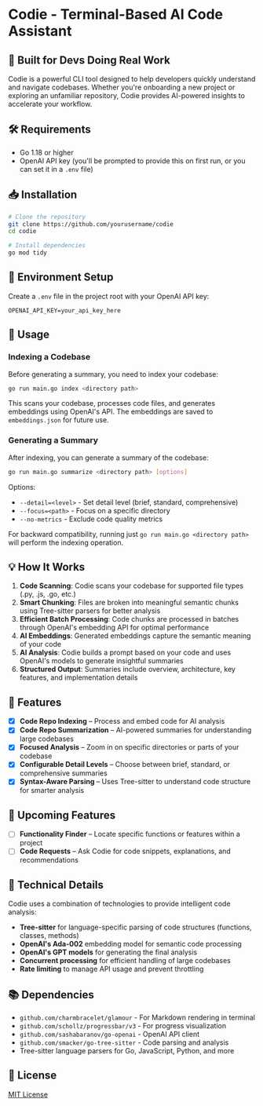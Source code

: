 # Codie - Terminal-Based AI Code Assistant

## 🚀 Built for Devs Doing Real Work

Codie is a powerful CLI tool designed to help developers quickly understand and navigate codebases. Whether you're onboarding a new project or exploring an unfamiliar repository, Codie provides AI-powered insights to accelerate your workflow.

## 🛠 Requirements

- Go 1.18 or higher
- OpenAI API key (you'll be prompted to provide this on first run, or you can set it in a `.env` file)

## 📥 Installation

```sh
# Clone the repository 
git clone https://github.com/yourusername/codie
cd codie

# Install dependencies
go mod tidy
```

## 🔑 Environment Setup

Create a `.env` file in the project root with your OpenAI API key:

```
OPENAI_API_KEY=your_api_key_here
```

## 🚀 Usage

### Indexing a Codebase

Before generating a summary, you need to index your codebase:

```sh
go run main.go index <directory path>
```

This scans your codebase, processes code files, and generates embeddings using OpenAI's API. The embeddings are saved to `embeddings.json` for future use.

### Generating a Summary

After indexing, you can generate a summary of the codebase:

```sh
go run main.go summarize <directory path> [options]
```

Options:
- `--detail=<level>` - Set detail level (brief, standard, comprehensive)
- `--focus=<path>` - Focus on a specific directory
- `--no-metrics` - Exclude code quality metrics

For backward compatibility, running just `go run main.go <directory path>` will perform the indexing operation.

## 💡 How It Works

1. **Code Scanning**: Codie scans your codebase for supported file types (.py, .js, .go, etc.)
2. **Smart Chunking**: Files are broken into meaningful semantic chunks using Tree-sitter parsers for better analysis
3. **Efficient Batch Processing**: Code chunks are processed in batches through OpenAI's embedding API for optimal performance
4. **AI Embeddings**: Generated embeddings capture the semantic meaning of your code
5. **AI Analysis**: Codie builds a prompt based on your code and uses OpenAI's models to generate insightful summaries
6. **Structured Output**: Summaries include overview, architecture, key features, and implementation details

## 🤖 Features

- [x] **Code Repo Indexing** – Process and embed code for AI analysis
- [x] **Code Repo Summarization** – AI-powered summaries for understanding large codebases
- [x] **Focused Analysis** – Zoom in on specific directories or parts of your codebase
- [x] **Configurable Detail Levels** – Choose between brief, standard, or comprehensive summaries
- [x] **Syntax-Aware Parsing** – Uses Tree-sitter to understand code structure for smarter analysis

## 🔮 Upcoming Features

- [ ] **Functionality Finder** – Locate specific functions or features within a project
- [ ] **Code Requests** – Ask Codie for code snippets, explanations, and recommendations

## 🔧 Technical Details

Codie uses a combination of technologies to provide intelligent code analysis:

- **Tree-sitter** for language-specific parsing of code structures (functions, classes, methods)
- **OpenAI's Ada-002** embedding model for semantic code processing
- **OpenAI's GPT models** for generating the final analysis
- **Concurrent processing** for efficient handling of large codebases
- **Rate limiting** to manage API usage and prevent throttling

## 📚 Dependencies

- `github.com/charmbracelet/glamour` - For Markdown rendering in terminal
- `github.com/schollz/progressbar/v3` - For progress visualization
- `github.com/sashabaranov/go-openai` - OpenAI API client
- `github.com/smacker/go-tree-sitter` - Code parsing and analysis
- Tree-sitter language parsers for Go, JavaScript, Python, and more

## 📄 License

[MIT License](LICENSE)